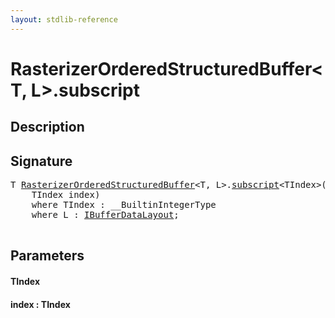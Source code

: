 ```yaml
---
layout: stdlib-reference
---
```


# RasterizerOrderedStructuredBuffer\<T, L\>\.subscript

## Description





## Signature 

<pre>
<span class="code_type">T</span> <a href="/stdlib-reference/types/RasterizerOrderedStructuredBuffer/index" class="code_type">RasterizerOrderedStructuredBuffer</a>&lt;<span class="code_type">T</span>, L&gt;.<a href="/stdlib-reference/types/RasterizerOrderedStructuredBuffer/subscript">subscript</a>&lt;TIndex&gt;(
    TIndex <span class='code_param'>index</span>)
    <span class='code_keyword'>where</span> TIndex : __BuiltinIntegerType
    <span class='code_keyword'>where</span> L : <a href="/stdlib-reference/interfaces/IBufferDataLayout/index" class="code_type">IBufferDataLayout</a>;

</pre>

## Parameters

#### TIndex
#### index  : TIndex


